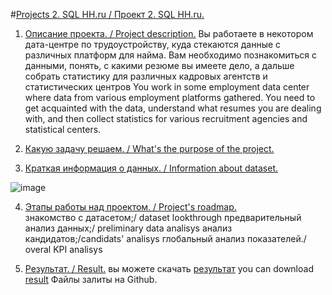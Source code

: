 
#[Projects 2. SQL HH.ru / Проект 2. SQL HH.ru.](https://github.com/Denis-python/VS_code/tree/main/Project_2)

1. [Описание проекта. / Project description.]()
Вы работаете в некотором дата-центре по трудоустройству, куда стекаются данные с различных платформ для найма. Вам необходимо познакомиться с данными, понять, с какими резюме вы имеете дело, а дальше собрать статистику для различных кадровых агентств и статистических центров
You work in some employment data center where data from various employment platforms gathered. You need to get acquainted with the data, understand what resumes you are dealing with, and then collect statistics for various recruitment agencies and statistical centers.

2. [Какую задачу решаем. / What's the purpose of the project.]()



3. [Краткая информация о данных. / Information about dataset.]()

![image](https://user-images.githubusercontent.com/70801558/163107787-a8b156a4-f58c-4885-9c4e-a1432c5c9a7e.png)

4. [Этапы работы над проектом. / Project's roadmap.]()  
знакомство с датасетом;/ dataset lookthrough
предварительный анализ данных;/ preliminary data analisys
анализ кандидатов;/candidats' analisys
глобальный анализ показателей./ overal KPI analisys

5. [Результат. / Result.](https://github.com/Denis-python/VS_code/blob/master/Project_2/SQL%20Project%202%20%D0%9A%D0%BE%D0%B7%D0%B0%D1%80%D0%B5%D0%BD%D0%BA%D0%BE%20%D0%94%D0%B5%D0%BD%D0%B8%D1%81.pdf)
вы можете скачать [результат](https://github.com/Denis-python/VS_code/blob/master/Project_2/SQL%20Project%202%20%D0%9A%D0%BE%D0%B7%D0%B0%D1%80%D0%B5%D0%BD%D0%BA%D0%BE%20%D0%94%D0%B5%D0%BD%D0%B8%D1%81.pdf)
you can download [result](https://github.com/Denis-python/VS_code/blob/master/Project_2/SQL%20Project%202%20%D0%9A%D0%BE%D0%B7%D0%B0%D1%80%D0%B5%D0%BD%D0%BA%D0%BE%20%D0%94%D0%B5%D0%BD%D0%B8%D1%81.pdf) 
Файлы залиты на Github.


